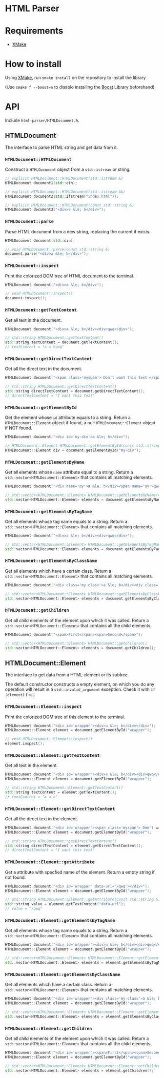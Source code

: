 # HTML Parser
# Requirements
* [XMake](https://xmake.io)

# How to install
Using [XMake](https://xmake.io), run `xmake install` on the repository to install the library

(Use `xmake f --boost=n` to disable installing the [Boost](https://github.com/boostorg/boost) Library beforehand)

# API
Include `html-parser/HTMLDocument.h`.

## HTMLDocument
The interface to parse HTML string and get data from it.

### `HTMLDocument::HTMLDocument`
Construct a `HTMLDocument` object from a `std::istream` or string.

```cpp
// explicit HTMLDocument::HTMLDocument(std::istream &)
HTMLDocument document1(std::cin);

// explicit HTMLDocument::HTMLDocument(std::istream &&)
HTMLDocument document2(std::ifstream("index.html"));

// explicit HTMLDocument::HTMLDocument(const std::string &)
HTMLDocument document3("<div>a &le; b</div>");
```

### `HTMLDocument::parse`
Parse HTML document from a new string, replacing the current if exists.

```cpp
HTMLDocument document(std::cin);

// void HTMLDocument::parse(const std::string &)
document.parse("<div>a &le; b</div>");
```

### `HTMLDocument::inspect`
Print the colorized DOM tree of HTML document to the terminal.

```cpp
HTMLDocument document("<div>a &le; b</div>");

// void HTMLDocument::inspect()
document.inspect();
```

### `HTMLDocument::getTextContent`
Get all text in the document.

```cpp
HTMLDocument document("<div>a &le; b</div><div>qwq</div>");

// std::string HTMLDocument::getTextContent()
std::string textContent = document.getTextContent();
// textContent = "a ≤ bqwq"
```

### `HTMLDocument::getDirectTextContent`
Get all the direct text in the document.

```cpp
HTMLDocument document("<span class='myspan'> Don't want this text </span>I want this text");

// std::string HTMLDocument::getDirectTextContent()
std::string directTextContent = document.getDirectTextContent();
// directTextContent = "I want this text"
```

### `HTMLDocument::getElementById`
Get the element whose `id` attribute equals to a string. Return a `HTMLDocument::Element` object if found, a null `HTMLDocument::Element` object if NOT found.

```cpp
HTMLDocument document("<div id='my-div'>a &le; b</div>");

// HTMLDocument::Element HTMLDocument::getElementById(const std::string &)
HTMLDocument::Element div = document.getElementById("my-div");
```

### `HTMLDocument::getElementsByName`
Get all elements whose `name` attribute equal to a string. Return a `std::vector<HTMLDocument::Element>` that contains all matching elements.

```cpp
HTMLDocument document("<div name='my'>a &le; b</div><span name='my'>qwq</span>");

// std::vector<HTMLDocument::Element> HTMLDocument::getElementsByName(const std::string &)
std::vector<HTMLDocument::Element> elements = document.getElementsByName("my");
```

### `HTMLDocument::getElementsByTagName`
Get all elements whose tag name equals to a string. Return a `std::vector<HTMLDocument::Element>` that contains all matching elements.

```cpp
HTMLDocument document("<div>a &le; b</div><div>qwq</div>");

// std::vector<HTMLDocument::Element> HTMLDocument::getElementsByTagName(const std::string &)
std::vector<HTMLDocument::Element> elements = document.getElementsByTagName("div");
```

### `HTMLDocument::getElementsByClassName`
Get all elements which have a certain class. Return a `std::vector<HTMLDocument::Element>` that contains all matching elements.

```cpp
HTMLDocument document("<div class='my-class'>a &le; b</div><div class='my-class'>qwq</div>");

// std::vector<HTMLDocument::Element> HTMLDocument::getElementsByClassName(const std::string &)
std::vector<HTMLDocument::Element> elements = document.getElementsByClassName("my-class");
```

### `HTMLDocument::getChildren`
Get all child elements of the element upon which it was called. Return a `std::vector<HTMLDocument::Element>` that contains all the child elements.

```cpp
HTMLDocument document("<span>First</span><span>Second</span>");

// std::vector<HTMLDocument::Element> HTMLDocument::getChildren()
std::vector<HTMLDocument::Element> elements = document.getChildren();
```

## HTMLDocument::Element
The interface to get data from a HTML element or its subtree.

The default constructor constructs a empty element, on which you do any operation will result in a `std::invalid_argument` exception. Check it with `if (element)` first.

### `HTMLDocument::Element::inspect`
Print the colorized DOM tree of this element to the terminal.

```cpp
HTMLDocument document("<div id='wrapper'><div>a &le; b</div></div>");
HTMLDocument::Element element = document.getElementById("wrapper");

// void HTMLDocument::Element::inspect()
element.inspect();
```

### `HTMLDocument::Element::getTextContent`
Get all text in the element.

```cpp
HTMLDocument document("<div id='wrapper'><div>a &le; b</div><div>qwq</div></div>");
HTMLDocument::Element element = document.getElementById("wrapper");

// std::string HTMLDocument::Element::getTextContent()
std::string textContent = element.getTextContent();
// textContent = "a ≤ b"
```

### `HTMLDocument::Element::getDirectTextContent`
Get all the direct text in the element.

```cpp
HTMLDocument document("<div id='wrapper'><span class='myspan'> Don't want this text </span>I want this text</div>");
HTMLDocument::Element element = document.getElementById("wrapper");

// std::string HTMLDocument::getDirectTextContent()
std::string directTextContent = element.getDirectTextContent();
// directTextContent = "I want this text"
```

### `HTMLDocument::Element::getAttribute`
Get a attribute with specfied name of the element. Return a empty string if not found.

```cpp
HTMLDocument document("<div id='wrapper' data-url='/qwq'></div>");
HTMLDocument::Element element = document.getElementById("wrapper");

// std::string HTMLDocument::Element::getAttribute(const std::string &)
std::string value = element.getTextContent("data-url");
// value = "/qwq"
```

### `HTMLDocument::Element::getElementsByTagName`
Get all elements whose tag name equals to a string. Return a `std::vector<HTMLDocument::Element>` that contains all matching elements.

```cpp
HTMLDocument document("<div id='wrapper'><div>a &le; b</div><div>qwq</div></div>");
HTMLDocument::Element element = document.getElementById("wrapper");

// std::vector<HTMLDocument::Element> HTMLDocument::Element::getElementsByTagName(const std::string &)
std::vector<HTMLDocument::Element> elements = element.getElementsByTagName("div");
```

### `HTMLDocument::Element::getElementsByClassName`
Get all elements which have a certain class. Return a `std::vector<HTMLDocument::Element>` that contains all matching elements.

```cpp
HTMLDocument document("<div id='wrapper'><div class='my-class'>a &le; b</div><div class='my-class'>qwq</div></div>");
HTMLDocument::Element element = document.getElementById("wrapper");

// std::vector<HTMLDocument::Element> HTMLDocument::Element::getElementsByClassName(const std::string &)
std::vector<HTMLDocument::Element> elements = element.getElementsByClassName("my-class");
```

### `HTMLDocument::Element::getChildren`
Get all child elements of the element upon which it was called. Return a `std::vector<HTMLDocument::Element>` that contains all the child elements.

```cpp
HTMLDocument document("<div id='wrapper'><span>First</span><span>Second</span></div>");
HTMLDocument::Element element = document.getElementById("wrapper");

// std::vector<HTMLDocument::Element> HTMLDocument::Element::getChildren()
std::vector<HTMLDocument::Element> elements = element.getChildren();
```
